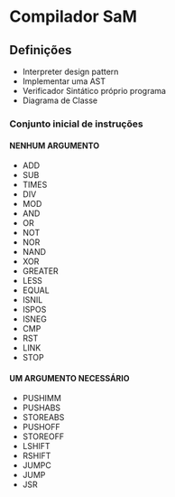# Compilador SaM

## Definições

- Interpreter design pattern
- Implementar uma AST
- Verificador Sintático próprio programa
- Diagrama de Classe

### Conjunto inicial de instruções

#### NENHUM ARGUMENTO

- ADD
- SUB
- TIMES
- DIV
- MOD
- AND
- OR
- NOT
- NOR
- NAND
- XOR
- GREATER
- LESS
- EQUAL
- ISNIL
- ISPOS
- ISNEG
- CMP
- RST
- LINK
- STOP

#### UM ARGUMENTO NECESSÁRIO

- PUSHIMM
- PUSHABS
- STOREABS
- PUSHOFF
- STOREOFF
- LSHIFT
- RSHIFT
- JUMPC
- JUMP
- JSR

